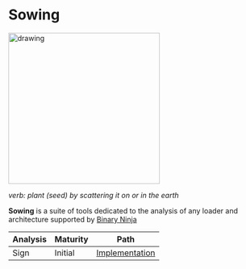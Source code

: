 # Sowing

<img src="https://github.com/loganleland/sow/assets/6620612/4ef6608d-195d-4a8c-9498-a8ecfa2d73d2" alt="drawing" width="300"/>

*verb: plant (seed) by scattering it on or in the earth*

**Sowing** is a suite of tools dedicated to the analysis of any loader and architecture supported by [Binary Ninja](https://binary.ninja/)

| Analysis | Maturity | Path |
| -------- | -------- | -------- |
| Sign     | Initial  | [Implementation](https://github.com/loganleland/sowing/blob/main/src/analysis/sign.py) |
